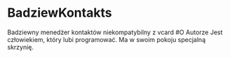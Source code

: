 # BadziewKontakts
Badziewny menedżer kontaktów niekompatybilny z vcard
#O Autorze
Jest człowiekiem, który lubi programować. Ma w swoim pokoju specjalną skrzynię.
